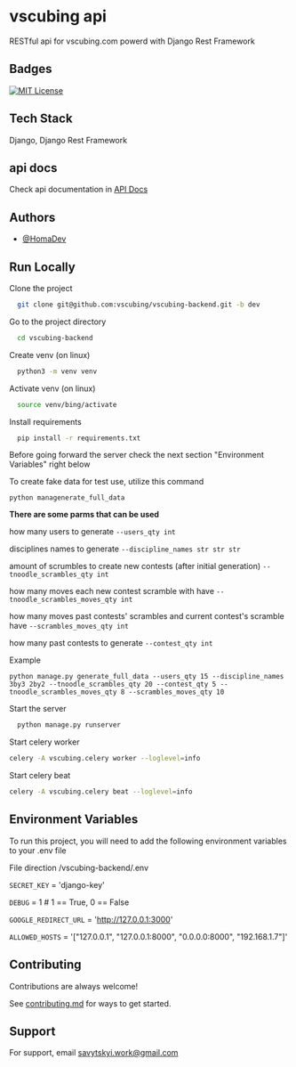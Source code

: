 
# vscubing api

RESTful api for vscubing.com powerd with Django Rest Framework


## Badges

[![MIT License](https://img.shields.io/badge/License-MIT-green.svg)](https://choosealicense.com/licenses/mit/)


## Tech Stack

Django, Django Rest Framework


## api docs
Check api documentation in [API Docs](docs/README.md) 
## Authors

- [@HomaDev](https://github.com/HomaDev)


## Run Locally

Clone the project

```bash
  git clone git@github.com:vscubing/vscubing-backend.git -b dev
```

Go to the project directory

```bash
  cd vscubing-backend
```

Create venv (on linux)

```bash
  python3 -m venv venv
```


Activate venv (on linux)

```bash
  source venv/bing/activate
```

Install requirements

```bash
  pip install -r requirements.txt
```
Before going forward the server check the next section "Environment Variables" right below

To create fake data for test use, utilize this command
```commandline
python managenerate_full_data
```
**There are some parms that can be used**

how many users to generate
`--users_qty int`

disciplines names to generate 
`--discipline_names str str str`

amount of scrumbles to create new contests (after initial generation)
`--tnoodle_scrambles_qty int`

how many moves each new contest scramble with have 
`--tnoodle_scrambles_moves_qty int`

how many moves past contests' scrambles and current contest's scramble have 
`--scrambles_moves_qty int`

how many past contests to generate 
`--contest_qty int`


Example
```commandline
python manage.py generate_full_data --users_qty 15 --discipline_names 3by3 2by2 --tnoodle_scrambles_qty 20 --contest_qty 5 --tnoodle_scrambles_moves_qty 8 --scrambles_moves_qty 10

```



Start the server

```bash
  python manage.py runserver
```

Start celery worker
```bash
celery -A vscubing.celery worker --loglevel=info
```

Start celery beat 
```bash
celery -A vscubing.celery beat --loglevel=info
```

## Environment Variables

To run this project, you will need to add the following environment variables to your .env file 

File direction /vscubing-backend/.env


`SECRET_KEY` = 'django-key'

`DEBUG` = 1 # 1 == True, 0 == False

`GOOGLE_REDIRECT_URL` = 'http://127.0.0.1:3000'

`ALLOWED_HOSTS` = '["127.0.0.1", "127.0.0.1:8000", "0.0.0.0:8000", "192.168.1.7"]'


## Contributing

Contributions are always welcome!

See [contributing.md](docs/contributing.md) for ways to get started.



## Support

For support, email savytskyi.work@gmail.com
